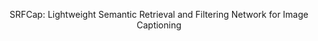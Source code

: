 <p align="center">  
SRFCap: Lightweight Semantic Retrieval and Filtering Network for Image Captioning
<p align="center">  
